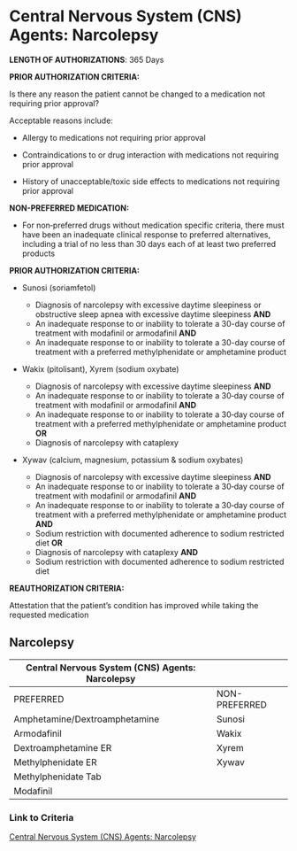 # Central Nervous System (CNS) Agents: Narcolepsy

**LENGTH OF AUTHORIZATIONS**: 365 Days

**PRIOR AUTHORIZATION CRITERIA:**

Is there any reason the patient cannot be changed to a medication not requiring prior approval?

Acceptable reasons include:

- Allergy to medications not requiring prior approval

- Contraindications to or drug interaction with medications not requiring prior approval

- History of unacceptable/toxic side effects to medications not requiring prior approval

**NON-PREFERRED MEDICATION:**

- For non‐preferred drugs without medication specific criteria, there must have been an inadequate clinical response to preferred alternatives, including a trial of no less than 30 days each of at least two preferred products

**PRIOR AUTHORIZATION CRITERIA:**

- Sunosi (soriamfetol)

  - Diagnosis of narcolepsy with excessive daytime sleepiness or obstructive sleep apnea with excessive daytime sleepiness **AND**
  - An inadequate response to or inability to tolerate a 30-day course of treatment with modafinil or armodafinil **AND**
  - An inadequate response to or inability to tolerate a 30-day course of treatment with a preferred methylphenidate or amphetamine product

- Wakix (pitolisant), Xyrem (sodium oxybate)

  - Diagnosis of narcolepsy with excessive daytime sleepiness **AND**
  - An inadequate response to or inability to tolerate a 30‐day course of treatment with modafinil or armodafinil **AND**
  - An inadequate response to or inability to tolerate a 30‐day course of treatment with a preferred methylphenidate or amphetamine product **OR**
  - Diagnosis of narcolepsy with cataplexy

- Xywav (calcium, magnesium, potassium & sodium oxybates)

  - Diagnosis of narcolepsy with excessive daytime sleepiness **AND**
  - An inadequate response to or inability to tolerate a 30‐day course of treatment with modafinil or armodafinil **AND**
  - An inadequate response to or inability to tolerate a 30‐day course of treatment with a preferred methylphenidate or amphetamine product **AND**
  - Sodium restriction with documented adherence to sodium restricted diet **OR**
  - Diagnosis of narcolepsy with cataplexy **AND**
  - Sodium restriction with documented adherence to sodium restricted diet

**REAUTHORIZATION CRITERIA:**

Attestation that the patient’s condition has improved while taking the requested medication

## Narcolepsy

| Central Nervous System (CNS) Agents: Narcolepsy    |                           |
|----------------------------------------------------|---------------------------|
| PREFERRED                                          | NON-PREFERRED             |
| Amphetamine/Dextroamphetamine                      | Sunosi                    |
| Armodafinil                                        | Wakix                     |
| Dextroamphetamine ER                               | Xyrem                     |
| Methylphenidate ER                                 | Xywav                     |
| Methylphenidate Tab                                |                           |
| Modafinil                                          |                           |

### Link to Criteria

[Central Nervous System (CNS) Agents: Narcolepsy](https://pharmacy.medicaid.ohio.gov/sites/default/files/20220415_UPDL_Criteria_FINAL_.pdf#page=38)
